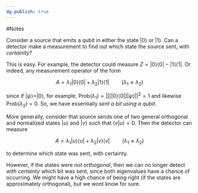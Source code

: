 ```yaml
---
dg-publish: true
---
```

#Notes

Consider a source that emits a qubit in either the state $|0\rangle$ or $|1\rangle$. Can a detector make a measurement to find out which state the source sent, with _certainity_?

This is easy. For example, the detector could measure $Z=|0\rangle\langle 0|-|1\rangle\langle1|$. Or indeed, any measurement operator of the form

$$ A=\lambda_1|0\rangle\langle0|+\lambda _2|1\rangle\langle1| \quad \quad (\lambda_1\neq \lambda_2) $$

since if $|\psi\rangle=|0\rangle$, for example, $\text{Prob}(\lambda_1)=|| \big [|0\rangle\langle0| \big ]|\psi\rangle||^2=1$ and likewise $\text{Prob}(\lambda_2)=0$. So, we have essentially _sent a bit using a qubit_.

More generally, consider that source sends one of two general orthogonal and normalized states $|u\rangle$ and $|v\rangle$ such that $\langle v|u\rangle=0$. Then the detector can measure

$$ A=\lambda_1|u\rangle\langle u|+\lambda_2|v\rangle\langle v| \quad \quad (\lambda_1\neq \lambda_2) $$

to determine which state was sent, with certainty.

However, if the states were _not orthogonal_, then we can no longer detect _with certainty_ which bit was sent, since both eigenvalues have a chance of occurring. We might have a high chance of being right (if the states are approximately orthogonal), but we wont know for sure.